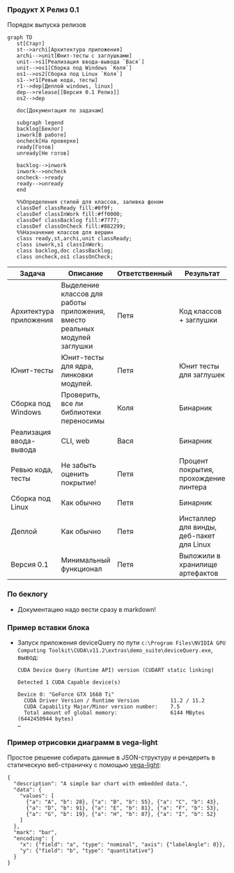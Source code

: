 ### Продукт X Релиз 0.1

Порядок выпуска релизов

```mermaid
graph TD
   st[Старт]
   st-->archi[Архитектура приложения]
   archi-->unit[Юнит-тесты с заглушками]
   unit-->s1[Реализация ввода-вывода `Вася`]
   unit-->os1[Сборка под Windows `Коля`]
   os1-->os2[Сборка под Linux `Коля`]
   s1-->r1[Ревью кода, тесты]
   r1-->dep[Деплой windows, linux]
   dep-->release[[Версия 0.1 Релиз]]
   os2-->dep

   doc[Документация по задачам]

   subgraph legend
   backlog[Беклог]
   inwork[В работе]
   oncheck[На проверке]
   ready[Готов]
   unready[Не готов]

   backlog-->inwork
   inwork-->oncheck
   oncheck-->ready
   ready-->unready
   end

   %%Определения стилей для классов, заливка фоном
   classDef classReady fill:#0f9f;
   classDef classInWork fill:#ff0000;
   classDef classBacklog fill:#7777;
   classDef classOnCheck fill:#882299;
   %%Назначение классов для вершин
   class ready,st,archi,unit classReady;
   class inwork,s1 classInWork;
   class backlog,doc classBacklog;
   class oncheck,os1 classOnCheck;
```

| Задача                  | Описание                                                                  | Ответственный | Результат                                |
| ----------------------- | ------------------------------------------------------------------------- | ------------- | ---------------------------------------- |
| Архитектура приложения  | Выделение классов для работы приложения, вместо реальных модулей заглушки | Петя          | Код классов + заглушки                   |
| Юнит-тесты              | Юнит-тесты для ядра, линковки модулей.                                    | Петя          | Юнит тесты для заглушек                  |
| Сборка под Windows      | Проверить, все ли библиотеки переносимы                                   | Коля          | Бинарник                                 |
| Реализация ввода-вывода | CLI, web                                                                  | Вася          | Бинарник                                 |
| Ревью кода, тесты       | Не забыть оценить покрытие!                                               | Петя          | Процент покрытия, прохождение линтера    |
| Сборка под Linux        | Как обычно                                                                | Петя          | Бинарник                                 |
| Деплой                  | Как обычно                                                                | Петя          | Инсталлер для винды, деб-пакет для Linux |
| Версия 0.1              | Минимальный функционал                                                    | Петя          | Выложили в хранилище артефактов          |

### По беклогу

- Документацию надо вести сразу в markdown!

### Пример вставки блока

- Запуск приложения deviceQuery по пути `c:\Program Files\NVIDIA GPU Computing Toolkit\CUDA\v11.2\extras\demo_suite\deviceQuery.exe`, вывод:
  
  ```
  CUDA Device Query (Runtime API) version (CUDART static linking)
  
  Detected 1 CUDA Capable device(s)
  
  Device 0: "GeForce GTX 1660 Ti"
    CUDA Driver Version / Runtime Version          11.2 / 11.2
    CUDA Capability Major/Minor version number:    7.5
    Total amount of global memory:                 6144 MBytes (6442450944 bytes)
  …
  ```

### Пример отрисовки диаграмм в vega-light

Простое решение собирать данные в JSON-структуру и рендерить в статическую веб-страничку с помощью [vega-light](https://vega.github.io/vega-lite/):

```vega-lite
{
  "description": "A simple bar chart with embedded data.",
  "data": {
    "values": [
      {"a": "A", "b": 28}, {"a": "B", "b": 55}, {"a": "C", "b": 43},
      {"a": "D", "b": 91}, {"a": "E", "b": 81}, {"a": "F", "b": 53},
      {"a": "G", "b": 19}, {"a": "H", "b": 87}, {"a": "I", "b": 52}
    ]
  },
  "mark": "bar",
  "encoding": {
    "x": {"field": "a", "type": "nominal", "axis": {"labelAngle": 0}},
    "y": {"field": "b", "type": "quantitative"}
  }
}
```
